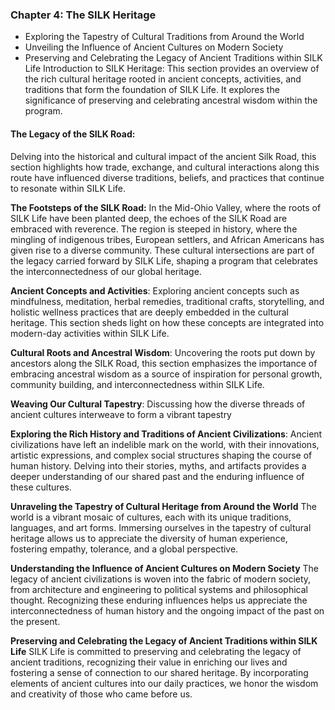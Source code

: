 ### Chapter 4: The SILK Heritage
- Exploring the Tapestry of Cultural Traditions from Around the World
- Unveiling the Influence of Ancient Cultures on Modern Society
- Preserving and Celebrating the Legacy of Ancient Traditions within SILK Life
Introduction to SILK Heritage: This section provides an overview of the rich cultural heritage rooted in ancient concepts, activities, and traditions that form the foundation of SILK Life. It explores the significance of preserving and celebrating ancestral wisdom within the program.

#### The Legacy of the SILK Road:

Delving into the historical and cultural impact of the ancient Silk Road, this section highlights how trade, exchange, and cultural interactions along this route have influenced diverse traditions, beliefs, and practices that continue to resonate within SILK Life.

**The Footsteps of the SILK Road:**
In the Mid-Ohio Valley, where the roots of SILK Life have been planted deep, the echoes of the SILK Road are embraced with reverence. The region is steeped in history, where the mingling of indigenous tribes, European settlers, and African Americans has given rise to a diverse community. These cultural intersections are part of the legacy carried forward by SILK Life, shaping a program that celebrates the interconnectedness of our global heritage.

**Ancient Concepts and Activities**: 
Exploring ancient concepts such as mindfulness, meditation, herbal remedies, traditional crafts, storytelling, and holistic wellness practices that are deeply embedded in the cultural heritage. This section sheds light on how these concepts are integrated into modern-day activities within SILK Life.

**Cultural Roots and Ancestral Wisdom**: 
Uncovering the roots put down by ancestors along the SILK Road, this section emphasizes the importance of embracing ancestral wisdom as a source of inspiration for personal growth, community building, and interconnectedness within SILK Life.

**Weaving Our Cultural Tapestry**: Discussing how the diverse threads of ancient cultures interweave to form a vibrant tapestry

**Exploring the Rich History and Traditions of Ancient Civilizations**:
Ancient civilizations have left an indelible mark on the world, with their innovations, artistic expressions, and complex social structures shaping the course of human history. Delving into their stories, myths, and artifacts provides a deeper understanding of our shared past and the enduring influence of these cultures.

**Unraveling the Tapestry of Cultural Heritage from Around the World**
The world is a vibrant mosaic of cultures, each with its unique traditions, languages, and art forms. Immersing ourselves in the tapestry of cultural heritage allows us to appreciate the diversity of human experience, fostering empathy, tolerance, and a global perspective.

**Understanding the Influence of Ancient Cultures on Modern Society**
The legacy of ancient civilizations is woven into the fabric of modern society, from architecture and engineering to political systems and philosophical thought. Recognizing these enduring influences helps us appreciate the interconnectedness of human history and the ongoing impact of the past on the present.

**Preserving and Celebrating the Legacy of Ancient Traditions within SILK Life**
SILK Life is committed to preserving and celebrating the legacy of ancient traditions, recognizing their value in enriching our lives and fostering a sense of connection to our shared heritage. By incorporating elements of ancient cultures into our daily practices, we honor the wisdom and creativity of those who came before us.

